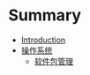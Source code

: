 # Summary

* [Introduction](README.md)
* [操作系统](os/README.md)
    * [软件包管理](os/package_management.md)

